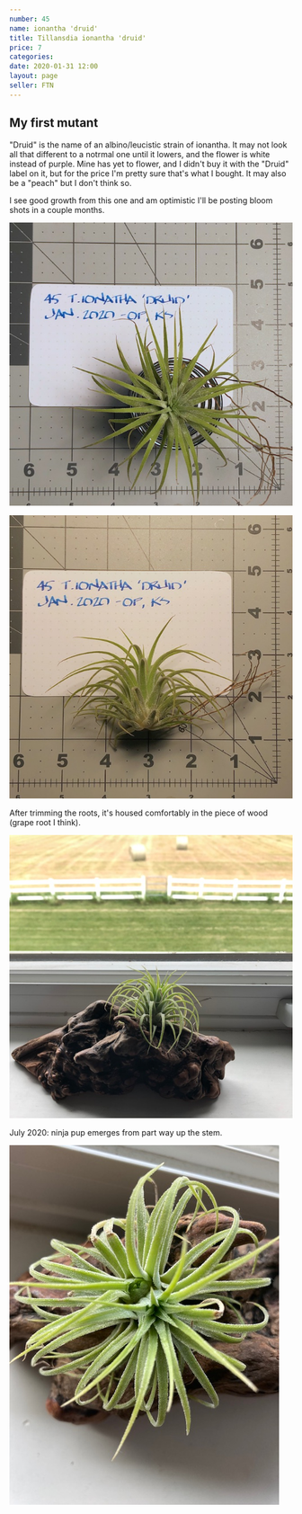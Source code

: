 ```yaml
---
number: 45
name: ionantha 'druid'
title: Tillansdia ionantha 'druid'
price: 7
categories: 
date: 2020-01-31 12:00
layout: page
seller: FTN
---
```

## My first mutant

"Druid" is the name of an albino/leucistic strain of ionantha. It may not look all that different to a notrmal one until it lowers, and the flower is white instead of purple. Mine has yet to flower, and I didn't buy it with the "Druid" label on it, but for the price I'm pretty sure that's what I bought. It may also be a "peach" but I don't think so.

I see good growth from this one and am optimistic I'll be posting bloom shots in a couple months.

!["Tillandsia ionanatha 'druid'"](/i/IMG_5908.jpeg "Tillandsia ionanatha 'druid'")

!["Tillandsia ionanatha 'druid'"](/i/IMG_5909.jpeg "Tillandsia ionanatha 'druid'")

After trimming the roots, it's housed comfortably in the piece of wood (grape root I think).

!["Tillandsia ionanatha 'druid'"](/i/IMG_6446.jpeg "Tillandsia ionanatha 'druid'")

July 2020: ninja pup emerges from part way up the stem.

!["Tillandsia ionanatha 'druid'"](/i/IMG_0243.jpeg "Tillandsia ionanatha 'druid'")
